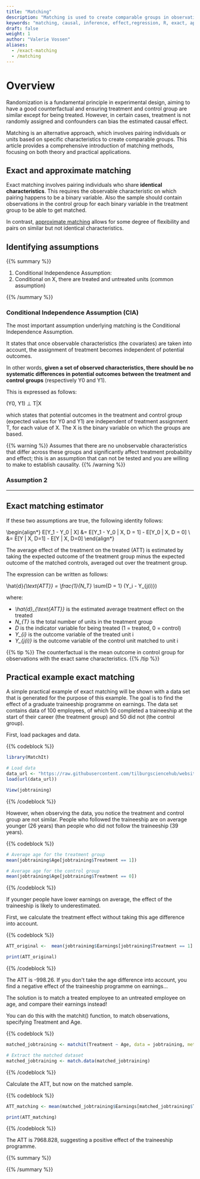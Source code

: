 ```yaml
---
title: "Matching"
description: "Matching is used to create comparable groups in observational studies, helping to mitigate the effects of confounding variables and estimate causal effects."
keywords: "matching, causal, inference, effect,regression, R, exact, approximate"
draft: false
weight: 1
author: "Valerie Vossen"
aliases:
  - /exact-matching
  - /matching
---
```


# Overview

Randomization is a fundamental principle in experimental design, aiming to have a good counterfactual and ensuring treatment and control group are similar except for being treated. However, in certain cases, treatment is not randomly assigned and confounders can bias the estimated causal effect.

Matching is an alternative approach, which involves pairing individuals or units based on specific characteristics to create comparable groups. This article provides a comprehensive introduction of matching methods, focusing on both theory and practical applications.

## Exact and approximate matching

Exact matching involves pairing individuals who share **identical characteristics**. This requires the observable characteristic on which pairing happens to be a binary variable. Also the sample should contain observations in the control group for each binary variable in the treatment group to be able to get matched.

In contrast, [approximate matching](/approximate-matching) allows for some degree of flexibility and pairs on similar but not identical characteristics. 


## Identifying assumptions

{{% summary %}}
1. Conditional Independence Assumption:
2. Conditional on X, there are treated and untreated units (common assumption)

{{% /summary %}}



### Conditional Independence Assumption (CIA)

The most important assumption underlying matching is the Conditional Independence Assumption.

It states that once observable characteristics (the covariates) are taken into account, the assignment of treatment becomes independent of potential outcomes. 

In other words, **given a set of observed characteristics, there should be no systematic differences in potential outcomes between the treatment and control groups** (respectively Y0 and Y1). 

This is expressed as follows:

(Y0, Y1) ⊥ T|X

which states that potential outcomes in the treatment and control group (expected values for Y0 and Y1) are independent of treatment assignment T, for each value of X. The X is the binary variable on which the groups are based.

{{% warning %}}
Assumes that there are no unobservable characteristics that differ across these groups and significantly affect treatment probability and effect; this is an assumption that can not be tested and you are willing to make to establish causality.
{{% /warning %}}



### Assumption 2 

---


## Exact matching estimator


If these two assumptions are true, the following identity follows:

\begin{align*}
E[Y_1 - Y_0 | X] &= E[Y_1 - Y_0 | X, D = 1] - E[Y_0 | X, D = 0] \\
&= E[Y | X, D=1] - E[Y | X, D=0]
\end{align*}

The average effect of the treatment on the treated (ATT) is estimated by taking the expected outcome of the treatment group minus the expected outcome of the matched controls, averaged out over the treatment group. 

The expression can be written as follows:

\hat{d}_{\text{ATT}} = \frac{1}{N_T} \sum_{D = 1} (Y_i - Y_{j(i)})

where:
- *\hat{d}_{\text{ATT}}* is the estimated average treatment effect on the treated
- *N_{T}* is the total number of units in the treatment group
- *D* is the indicator variable for being treated (1 = treated, 0 = control)
- *Y_{i}* is the outcome variable of the treated unit i
- *Y_{j(i)}* is the outcome variable of the control unit matched to unit i


{{% tip %}}
The counterfactual is the mean outcome in control group for observations with the exact same characteristics. 
{{% /tip %}}


## Practical example exact matching

A simple practical example of exact matching will be shown with a data set that is generated for the purpose of this example. The goal is to find the effect of a graduate traineeship programme on earnings. The data set contains data of 100 employees, of which 50 completed a traineeship at the start of their career (the treatment group) and 50 did not (the control group).


First, load packages and data.

{{% codeblock %}}
```R
library(MatchIt)

# Load data
data_url <- "https://raw.githubusercontent.com/tilburgsciencehub/website/master/content/topics/Analyze/causal-inference/matching/jobtraining.Rda"
load(url(data_url))

View(jobtraining)
```
{{% /codeblock %}}

However, when observing the data, you notice the treatment and control group are not similar. People who followed the traineeship are on average younger (26 years) than people who did not follow the traineeship (39 years). 

{{% codeblock %}}
```R
# Average age for the treatment group
mean(jobtraining$Age[jobtraining$Treatment == 1])

# Average age for the control group
mean(jobtraining$Age[jobtraining$Treatment == 0])
```
{{% /codeblock %}}

If younger people have lower earnings on average, the effect of the traineeship is likely to underestimated. 


First, we calculate the treatment effect without taking this age difference into account.

{{% codeblock %}}
```R
ATT_original <-  mean(jobtraining$Earnings[jobtraining$Treatment == 1] - mean(jobtraining$Earnings[jobtraining$Treatment == 0]))

print(ATT_original)

```
{{% /codeblock %}}

The ATT is -998.26. If you don't take the age difference into account, you find a negative effect of the traineeship programme on earnings...

The solution is to match a treated employee to an untreated employee on age, and compare their earnings instead!

You can do this with the matchit() function, to match observations, specifying Treatment and Age. 

{{% codeblock %}}
```R
matched_jobtraining <- matchit(Treatment ~ Age, data = jobtraining, method = "exact")

# Extract the matched dataset
matched_jobtraining <- match.data(matched_jobtraining)

```
{{% /codeblock %}}


Calculate the ATT, but now on the matched sample.

{{% codeblock %}}
```R
ATT_matching <- mean(matched_jobtraining$Earnings[matched_jobtraining$Treatment == 1] - matched_jobtraining$Earnings[matched_jobtraining$Treatment == 0])

print(ATT_matching)

```
{{% /codeblock %}}

The ATT is 7968.828, suggesting a positive effect of the traineeship programme.


{{% summary %}}


{{% /summary %}}






